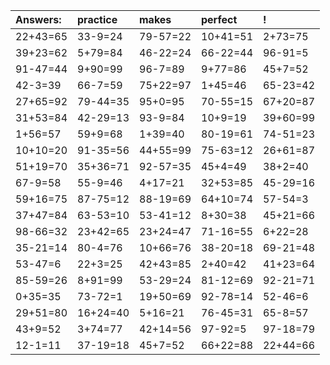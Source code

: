 | Answers: | practice | makes | perfect | ! |
| :--- | :--- | :--- | :--- | :--- |
| 22+43=65 | 33-9=24 | 79-57=22 | 10+41=51 | 2+73=75 | 
| 39+23=62 | 5+79=84 | 46-22=24 | 66-22=44 | 96-91=5 | 
| 91-47=44 | 9+90=99 | 96-7=89 | 9+77=86 | 45+7=52 | 
| 42-3=39 | 66-7=59 | 75+22=97 | 1+45=46 | 65-23=42 | 
| 27+65=92 | 79-44=35 | 95+0=95 | 70-55=15 | 67+20=87 | 
| 31+53=84 | 42-29=13 | 93-9=84 | 10+9=19 | 39+60=99 | 
| 1+56=57 | 59+9=68 | 1+39=40 | 80-19=61 | 74-51=23 | 
| 10+10=20 | 91-35=56 | 44+55=99 | 75-63=12 | 26+61=87 | 
| 51+19=70 | 35+36=71 | 92-57=35 | 45+4=49 | 38+2=40 | 
| 67-9=58 | 55-9=46 | 4+17=21 | 32+53=85 | 45-29=16 | 
| 59+16=75 | 87-75=12 | 88-19=69 | 64+10=74 | 57-54=3 | 
| 37+47=84 | 63-53=10 | 53-41=12 | 8+30=38 | 45+21=66 | 
| 98-66=32 | 23+42=65 | 23+24=47 | 71-16=55 | 6+22=28 | 
| 35-21=14 | 80-4=76 | 10+66=76 | 38-20=18 | 69-21=48 | 
| 53-47=6 | 22+3=25 | 42+43=85 | 2+40=42 | 41+23=64 | 
| 85-59=26 | 8+91=99 | 53-29=24 | 81-12=69 | 92-21=71 | 
| 0+35=35 | 73-72=1 | 19+50=69 | 92-78=14 | 52-46=6 | 
| 29+51=80 | 16+24=40 | 5+16=21 | 76-45=31 | 65-8=57 | 
| 43+9=52 | 3+74=77 | 42+14=56 | 97-92=5 | 97-18=79 | 
| 12-1=11 | 37-19=18 | 45+7=52 | 66+22=88 | 22+44=66 | 
